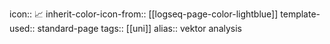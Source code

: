 icon:: 📈
inherit-color-icon-from:: [[logseq-page-color-lightblue]]
template-used:: standard-page
tags:: [[uni]]
alias:: vektor analysis
